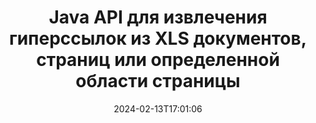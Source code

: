 ---
############################# Static ############################
layout: "auto-gen-parser"
date: 2024-02-13T17:01:06
draft: false
otherformats: ods odt one otp ott pdf pps ppsx ppt pptx rtf tex vdx vsdm vsdx vssm
ext: xls

############################# Head ############################
head_title: "Извлечение гиперссылок из XLS докуметов, страниц или области страницы через Java"
head_description: "GroupDocs.Parser for Java API позволяет разработчикам извлекать гиперссылки из документов, страниц документов или определенных областей страниц Excel, PowerPoint, PDF, Outlook и т. д."

############################# Header ############################
title: "Java API для извлечения гиперссылок из XLS документов, страниц или определенной области страницы"
description: "GroupDocs.Parser for Java API упрощает работу разработчиков, позволяя им извлекать гиперссылки из документов, страницы документа или определенной области страницы PDF, DOCX, PPTX, EML, MSG, XLS, XLSX, CSV, RTF, EPUB и многих других."
bg_image: "https://cms.admin.containerize.com/templates/aspose/App_Themes/V3/images/bg/header1.png"
bg_overlay: false
button:
    enable: true
    icon: "fas fa-arrow-down"
    label: "Скачать бесплатную пробную версию"
    link: "https://downloads.groupdocs.com/parser/java"

############################# SubMenu ############################
submenu:
    enable: true

    left:
        img_alt: "GroupDocs.Parser for Java"
        image: "https://cms.admin.containerize.com/templates/groupdocs/images/product-logos/90x90-noborder/groupdocs-parser-java.png"
        product: "GroupDocs.Parser"
        platform: "Java"

    middle:
        button:

            # button loop
            - link: "https://apireference.groupdocs.com/parser/java"
              text: "Справочник по API"

            # button loop
            - link: "https://github.com/groupdocs-parser"
              text: "Примеры кода"

            # button loop
            - link: "https://products.groupdocs.app/parser/family"
              text: "Живые демонстрации"

            # button loop
            - link: "https://purchase.groupdocs.com/pricing/parser/java"
              text: "Цены"

    right:
        link_download: "https://downloads.groupdocs.com/parser"
        link_learn: "https://docs.groupdocs.com/parser/java"
        link_buy: "https://purchase.groupdocs.com"

############################# About ############################
about:
    enable: true
    title: "Как анализировать и извлекать гиперссылки из документов XLS через Java API?"
    content: |
        На этой веб-странице объясняется, как анализировать и извлекать гиперссылки из различных типов документов, страниц документа или определенной области страницы, используя всего пару строк кода Java. Гиперссылка может быть очень полезна для навигации между страницами или веб-сайтами и может указывать на весь документ или на определенную часть документа, графику, звуки, адреса электронной почты и многое другое. GroupDocs.Parser for Java — это очень мощный API, который позволяет разработчикам программного обеспечения анализировать документы и извлекать текст, а также метаданные из различных популярных документов в своих собственных Java-приложениях. Он включает несколько расширенных функций для извлечения текста и гиперссылок из различных типов документов, таких как PDF, электронные письма, электронные книги, форматы Microsoft Office: Word (DOC, DOCX), PowerPoint (PPT, PPTX), Excel (XLS, XLSX), форматы LibreOffice. и многое другое.
        
        

############################# Steps ############################
steps:
    enable: true
    title_left: "Извлечь гиперссылки из XLS в Java"
    content_left: |
        [GroupDocs.Parser for Java](/ru/parser/java/) позволяет разработчикам Java легко извлекать гиперссылки из файла XLS, выполняя несколько простых шагов. .
        
        * Создать объект [Parser](https://reference.groupdocs.com/java/parser/com.groupdocs.parser/Parser) для исходного документа;
        * Проверьте, поддерживает ли документ извлечение гиперссылок;
        * Вызовите метод [getHyperlinks](https://reference.groupdocs.com/parser/java/com.groupdocs.parser/parser/#getHyperlinks--) и получите коллекцию [PageHyperlinkArea](https://reference.groupdocs.com/parser/java/com.groupdocs.parser.data/PageHyperlinkArea) объектов;
        * Переберите коллекцию и получите текст гиперссылки и URL-адрес.

    title_right: "Узнать больше про извлечение гиперссылок"
    content_right: |
        * <a href="https://docs.groupdocs.com/parser/java/extract-hyperlinks-from-document/">Как извлечь гиперссылки из документа в Java</a>
        * <a href="https://docs.groupdocs.com/parser/java/extract-hyperlinks-from-document-page/">Как извлечь гиперссылки из страницы документа в Java</a>
        * <a href="https://docs.groupdocs.com/parser/java/extract-hyperlinks-from-document-page-area/">Как извлечь гиперссылки из области страницы документа в Java</a>
    
    code: |
     {{% parser/additional-styles %}}
     {{< parser/code-parser title="Как извлечь гиперссылки из файла XLS, используя пример кода Java">}}

        ```java    
        // Извлечение гиперссылок из файла XLS с помощью API GroupDocs.Parser
        // Создайте экземпляр класса Parser
        try (Parser parser = new Parser(Constants.HyperlinksPdf)) {
            // Проверьте, поддерживает ли документ извлечение гиперссылок
            if (!parser.getFeatures().isHyperlinks()) {
                System.out.println("Документ не поддерживает извлечение гиперссылок.");
                return;
            }
            // Извлечь гиперссылки из документа
            Iterable<PageHyperlinkArea> hyperlinks = parser.getHyperlinks();
            // Итерация по гиперссылкам
            for (PageHyperlinkArea h : hyperlinks) {
                // Распечатать текст гиперссылки
                System.out.println(h.getText());
                // Распечатать URL-адрес гиперссылки
                System.out.println(h.getUrl());
                System.out.println();
            }
        }
        ```
     {{< /parser/code-parser >}}

############################# More ############################
more:
    enable: true
    title_left: "Системные Требования"
    content_left: |
        GroupDocs.Parser for Java API поддерживаются на всех основных платформах и операционных системах. Перед выполнением приведенного ниже кода убедитесь, что в вашей системе установлены следующие предварительные компоненты.
        
        * Операционные системы: Microsoft Windows, Linux, MacOS
        * Среды разработки: NetBeans, Intellij IDEA, Eclipse, etc.
        * Фреймворки
        * Загрузите последнюю версию GroupDocs.Parser for Java из [Maven](https://repository.groupdocs.com/webapp/#/artifacts/browse/tree/General/repo/com/groupdocs/groupdocs-parser)

    title_right: "Зачем использовать GroupDocs.Parser for Java"
    content_right: |
        * Поддержка извлечения простого текста из любых поддерживаемых документов    
        * Парсинг документов по пользовательским шаблонам    
        * Полная поддержка извлечения структурированного текста    
        * Текстовый поиск по ключевому слову и регулярному выражению    
        * Извлечение форматированного текста, метаданных, изображений, контейнеров и вложений    
        * Извлечение оглавления для некоторых поддерживаемых форматов документов    
        * Парсинг данных форм из PDF-документов    
        * Извлечение гиперссылок из документа   
        
############################# About Formats ############################
about_formats:
    enable: true

############################# More Formats ############################
more_formats:
    enable: true
    title: "Извлечение гиперссылок из других форматов документов"
    content: |
        Java API анализа документов и извлечения гиперссылок для форматов файлов и изображений. Извлеките данные для некоторых популярных форматов файлов, как указано ниже.

############################# Back to top ###############################
back_to_top:
    enable: true
---